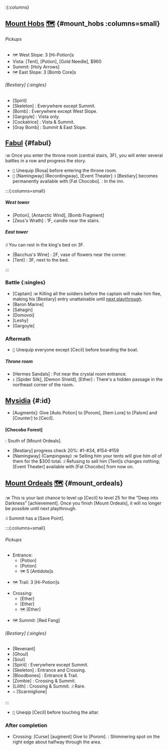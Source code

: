 :{:columns}

## [Mount Hobs](@) [🗺️](https://steamcommunity.com/sharedfiles/filedetails/?id=317566256#407519) {#mount_hobs :columns=small}

###### Pickups
+ `🗺️` West Slope: 3 [Hi-Potion]s
+ Vista: [Tent], [Potion], [Gold Needle], $960
+ Summit: [Holy Arrows]
+ `🗺️` East Slope: 3 [Bomb Core]s

###### [Bestiary] {:singles}
+ [Spirit]
+ [Skeleton]
  : Everywhere except Summit.
+ [Bomb]
  : Everywhere except West Slope.
+ [Gargoyle]
  : Vista only.
+ [Cockatrice]
  : Vista & Summit.
+ [Gray Bomb]
  : Summit & East Slope.
  
  
## [Fabul](@) {#fabul}

:w Once you enter the throne room (central stairs, 3F), you will enter several battles in a row and progress the story.

+ `🧳` Unequip [Rosa] before entering the throne room.
+ `💬` [Namingway] (Recordingway), [Event Theater]
  :i [Bestiary] becomes permanently available with [Fat Chocobo].
  : In the inn.

:::{:columns=small}

##### West tower
+ [Potion], [Antarctic Wind], [Bomb Fragment]
+ [Zeus's Wrath]
  : 1F, candle near the stairs.

##### East tower
:i You can rest in the king's bed on 3F.
+ [Bacchus's Wine]
  : 2F, vase of flowers near the corner.
+ [Tent]
  : 3F, next to the bed.
  
:::
  
### Battle {:singles}
+ [Captain]
  :w Killing all the soldiers before the captain will make him flee, making his [Bestiary] entry unattainable until [next playthrough](NG+).
+ [Baron Marine]
+ [Sahagin]
+ [Domovoi]
+ [Leshy]
+ [Gargoyle]

### Aftermath
+ `🧳` Unequip everyone except [Cecil] before boarding the boat.
##### Throne room
+ [Hermes Sandals]
  : Pot near the crystal room entrance.
+ `c` [Spider Silk], [Demon Shield], [Ether]
  : There's a hidden passage in the northeast corner of the room.
  
  
## [Mysidia](@) {#:id}

+ [Augments]\: Give [Auto Potion] to [Porom], [Item Lore] to [Palom] and [Counter] to [Cecil].

#### [Chocobo Forest]
: South of [Mount Ordeals].

+ [Bestiary] progress check
  20%: #1-#34, #154-#159
+ [Namingway] (Campingway)
  :w Selling him your tents will give him *all* of them for the $300 total.
  :i Refusing to sell him [Tent]s changes nothing; [Event Theater] available with [Fat Chocobo] from now on.
    


## [Mount Ordeals](@) [🗺️](https://steamcommunity.com/sharedfiles/filedetails/?id=317566256#407216) {#mount_ordeals}

:w This is your last chance to level up [Cecil] to level 25 for the "Deep into Darkness" [achievement]. Once you finish [Mount Ordeals], it will no longer be possible until next playthrough.

:i Summit has a [Save Point].

:::{:columns=small}
###### Pickups
- Entrance:
  + [Potion]
  + [Potion]
  + `🗺️` 5 [Antidote]s
+ `🗺️` Trail: 3 [Hi-Potion]s
- Crossing:
  + [Ether]
  + [Ether]
  + `🗺️` [Ether]
+ `🗺️` Summit: [Red Fang]
###### [Bestiary] {:singles}
+ [Revenant]
+ [Ghoul]
+ [Soul]
+ [Spirit]
  : Everywhere except Summit.
+ [Skeleton]
  : Entrance and Crossing.
+ [Bloodbones]
  : Entrance & Trail.
+ [Zombie]
  : Crossing & Summit.
+ [Lilith]
  : Crossing & Summit.
  :i Rare.
+ `⭐` [Scarmiglione]
  
:::

+ `🧳` Uneqip [Cecil] before touching the altar.

### After completion
+ Crossing: [Curse] [augment]
  Give to [Porom].
  : Shimmering spot on the right edge about halfway through the area.